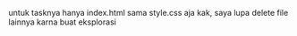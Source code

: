 untuk tasknya hanya index.html sama style.css aja kak, saya lupa delete file lainnya karna buat eksplorasi
